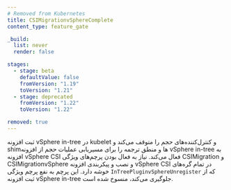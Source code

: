 ```yaml
---
# Removed from Kubernetes
title: CSIMigrationvSphereComplete
content_type: feature_gate

_build:
  list: never
  render: false

stages:
  - stage: beta 
    defaultValue: false
    fromVersion: "1.19"
    toVersion: "1.21"
  - stage: deprecated
    fromVersion: "1.22"
    toVersion: "1.22"

removed: true  
---
```

ثبت افزونه vSphere in-tree در kubelet و کنترل‌کننده‌های حجم را متوقف می‌کند و shimها و منطق ترجمه را برای مسیریابی عملیات حجم از افزونه vSphere in-tree به افزونه vSphere CSI فعال می‌کند. نیاز به فعال بودن پرچم‌های ویژگی CSIMigration و CSIMigrationvSphere و نصب و پیکربندی افزونه vSphere CSI در تمام گره‌های خوشه دارد. این پرچم به نفع پرچم ویژگی `InTreePluginvSphereUnregister` که از ثبت افزونه vSphere in-tree جلوگیری می‌کند، منسوخ شده است.
